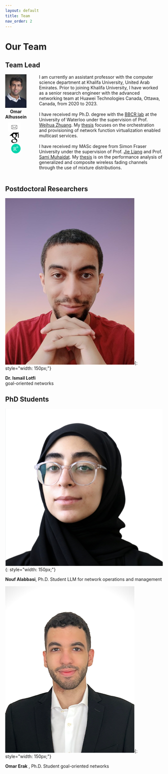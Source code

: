 ```yaml
---
layout: default
title: Team
nav_order: 2
---
```


# Our Team

## Team Lead
<div style="display: flex; align-items: flex-start;">
  <div style="margin-right: 40px; text-align: center;">
    <img src="images/omar3m.jpg" alt="Omar Alhussein" style="width: 150px;">
    <div>
      <strong>Omar Alhussein</strong><br>
    </div>
    <div style="margin-top: 10px;">
      <a href="mailto:oalhusse@gmail.com" style="margin-right: 10px;">
        <img src="images/icons/email.jpeg" alt="Email" style="width: 40px;">
      </a>
      <br>
      <a href="https://scholar.google.ca/citations?user=_4mKHpcAAAAJ&hl=en" style="margin-right: 10px;">
        <img src="images/icons/scholar.png" alt="Google Scholar" style="width: 30px;">
      </a>
      <br>
      <a href="https://www.researchgate.net/profile/Omar_Alhussein">
        <img src="images/icons/RG.png" alt="ResearchGate" style="width: 30px;">
      </a>
    </div>
  </div>
  <div>
    I am currently an assistant professor with the computer science department at Khalifa University, United Arab Emirates. Prior to joining Khalifa University, I have worked as a senior research engineer with the advanced networking team at Huawei Technologies Canada, Ottawa, Canada, from 2020 to 2023.<br><br>
    I have received my Ph.D. degree with the <a href="https://uwaterloo.ca/broadband-communications-research-lab/">BBCR lab</a> at the University of Waterloo under the supervision of Prof. <a href="https://bbcr.uwaterloo.ca/~wzhuang/">Weihua Zhuang</a>. My <a href="research_phd.html">thesis</a> focuses on the orchestration and provisioning of network function virtualization enabled multicast services.<br><br>
    I have received my MASc degree from Simon Fraser University under the supervision of Prof. <a href="https://www.sfu.ca/~jiel/">Jie Liang</a> and Prof. <a href="https://sites.google.com/view/muhaidat/home?authuser=0">Sami Muhaidat</a>. My <a href="research_masc.html">thesis</a> is on the performance analysis of generalized and composite wireless fading channels through the use of mixture distributions.<br><br>
    

  </div>
</div>

<!-- ## Collaborators

![Prof. Merouane](images/john_smith.jpg){: style="width: 150px;"}
**Prof. John Smith**  
University A

![Prof. Emily White](images/emily_white.jpg){: style="width: 150px;"}
**Prof. Emily White**  
University B -->


## Postdoctoral Researchers

![Dr. Ismail Lotfi](images/ismail_lotfi_profile.png){: style="width: 150px;"}

**Dr. Ismail Lotfi**  
goal-oriented networks


## PhD Students

![Nouf Alabbasi](images/Nouf_alabbasi_profile.png){: style="width: 150px;"}

**Nouf Alabbasi**, Ph.D. Student
LLM for network operations and management

![Omar Erak](images/omar_erak_profile.png){: style="width: 150px;"}

**Omar Erak** , Ph.D. Student
goal-oriented networks

<!-- ## Undergraduate Associates/Interns -->




